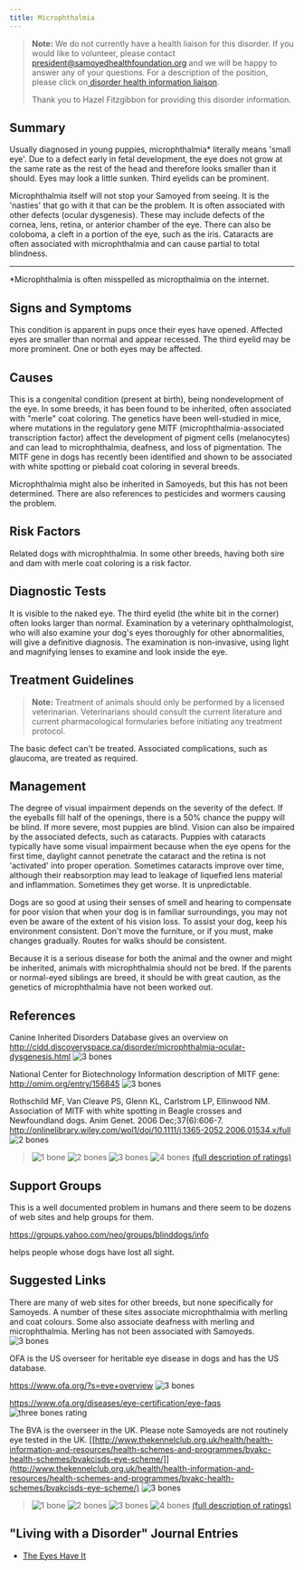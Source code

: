 ```yaml
---
title: Microphthalmia
---
```

> **Note:** We do not currently have a health liaison for this disorder. If you would like to volunteer, please contact[ president@samoyedhealthfoundation.org](mailto:president@samoyedhealthfoundation.org?subject=Questions%20about%20becoming%20a%20Health%20Information%20Liaison%20or%20Reviewer) and we will be happy to answer any of your questions.
> For a description of the position, please click on[ disorder health information liaison](/become-a-health-information-liaison).
>
> Thank you to Hazel Fitzgibbon for providing this disorder information.

## Summary

Usually diagnosed in young puppies, microphthalmia* literally means
'small eye'.  Due to a defect early in fetal development, the eye does
not grow at the same rate as the rest of the head and therefore looks
smaller than it should.  Eyes may look a little sunken.  Third eyelids
can be prominent.

Microphthalmia itself will not stop your Samoyed from seeing.  It is the
'nasties' that go with it that can be the problem.  It is often
associated with other defects (ocular dysgenesis).  These may include
defects of the cornea, lens, retina, or anterior chamber of the eye.
There can also be coloboma, a cleft in a portion of the eye, such as the
iris.  Cataracts are often associated with microphthalmia and can cause
partial to total blindness.

- - -

\*Microphthalmia is often misspelled as micropthalmia on the internet.

## Signs and Symptoms

This condition is apparent in pups once their eyes have opened. Affected
eyes are smaller than normal and appear recessed. The third eyelid may
be more prominent.  One or both eyes may be affected.

## Causes

This is a congenital condition (present at birth), being nondevelopment
of the eye.   In some breeds, it has been found to be inherited, often
associated with "merle" coat coloring.  The genetics have been
well-studied in mice, where mutations in the regulatory gene MITF
(microphthalmia-associated transcription factor) affect the development
of pigment cells (melanocytes) and can lead to microphthalmia, deafness,
and loss of pigmentation.   The MITF gene in dogs has recently been
identified and shown to be associated with white spotting or piebald
coat coloring in several breeds.

Microphthalmia might also be inherited in Samoyeds, but this has not
been determined.  There are also references to pesticides and wormers
causing the problem.

## Risk Factors

Related dogs with microphthalmia.  In some other breeds, having both
sire and dam with merle coat coloring is a risk factor.

## Diagnostic Tests

It is visible to the naked eye. The third eyelid (the white bit in the
corner) often looks larger than normal.  Examination by a veterinary
ophthalmologist, who will also examine your dog's eyes thoroughly for
other abnormalities, will give a definitive diagnosis.  The examination
is non-invasive, using light and magnifying lenses to examine and look
inside the eye.

## Treatment Guidelines

> **Note:** Treatment of animals should only be performed by a licensed
> veterinarian. Veterinarians should consult the current literature and
> current pharmacological formularies before initiating any treatment
> protocol.

The basic defect can't be treated.  Associated complications, such as
glaucoma, are treated as required.

## Management

The degree of visual impairment depends on the severity of the defect.
If the eyeballs fill half of the openings, there is a 50% chance the
puppy will be blind.  If more severe, most puppies are blind.  Vision
can also be impaired by the associated defects, such as cataracts.
Puppies with cataracts typically have some visual impairment because
when the eye opens for the first time, daylight cannot penetrate the
cataract and the retina is not 'activated' into proper operation.
Sometimes cataracts improve over time, although their reabsorption may
lead to leakage of liquefied lens material and inflammation.  Sometimes
they get worse.  It is unpredictable.

Dogs are so good at using their senses of smell and hearing to
compensate for poor vision that when your dog is in familiar
surroundings, you may not even be aware of the extent of his vision
loss.  To assist your dog, keep his environment consistent.  Don't move
the furniture, or if you must, make changes gradually.  Routes for walks
should be consistent.

Because it is a serious disease for both the animal and the owner and
might be inherited, animals with microphthalmia should not be bred. If
the parents or normal-eyed siblings are breed, it should be with great
caution, as the genetics of microphthalmia have not been worked out.

## References

Canine Inherited Disorders Database gives an overview on
<http://cidd.discoveryspace.ca/disorder/microphthalmia-ocular-dysgenesis.html>
![3 bones](/img/3-bones.gif)

National Center for Biotechnology Information description of MITF gene:
 <http://omim.org/entry/156845>  ![3 bones](/img/3-bones.gif)

Rothschild MF, Van Cleave PS, Glenn KL, Carlstrom LP, Ellinwood NM.
  Association of MITF with white spotting in Beagle crosses and
Newfoundland dogs.   Anim Genet. 2006 Dec;37(6):606-7.
<http://onlinelibrary.wiley.com/wol1/doi/10.1111/j.1365-2052.2006.01534.x/full>
![2 bones](/img/2-bones.gif)

> ![1 bone](/img/1-bone.gif)
> ![2 bones](/img/2-bones.gif)
> ![3 bones](/img/3-bones.gif)
> ![4 bones](/img/4-bones.gif)
> [(full description of ratings)](/diseases/ratings-what-do-they-mean)

## Support Groups

This is a well documented problem in humans and there seem to be dozens
of web sites and help groups for them.

<https://groups.yahoo.com/neo/groups/blinddogs/info>

 helps people whose dogs have lost all sight.

## Suggested Links

There are many of web sites for other breeds, but none specifically for
Samoyeds. A number of these sites associate microphthalmia with merling
and coat colours. Some also associate deafness with merling and
microphthalmia.   Merling has not been associated with Samoyeds.  ![3
bones](/img/3-bones.gif)

OFA is the US overseer for heritable eye disease in dogs and has the US
database.

<https://www.ofa.org/?s=eye+overview>
![3 bones](/img/3-bones.gif)

<https://www.ofa.org/diseases/eye-certification/eye-faqs>
  ![three bones
rating](/img/3-bones.gif)

The BVA is the overseer in the UK.  Please note Samoyeds are not
routinely eye tested in the UK.
[\[http://www.thekennelclub.org.uk/health/health-information-and-resources/health-schemes-and-programmes/bvakc-health-schemes/bvakcisds-eye-scheme/]](http://www.thekennelclub.org.uk/health/health-information-and-resources/health-schemes-and-programmes/bvakc-health-schemes/bvakcisds-eye-scheme/)
![3 bones](/img/3-bones.gif)

> ![1 bone](/img/1-bone.gif)
> ![2 bones](/img/2-bones.gif)
> ![3 bones](/img/3-bones.gif)
> ![4 bones](/img/4-bones.gif)
> [(full description of ratings)](/diseases/ratings-what-do-they-mean)

## "Living with a Disorder" Journal Entries

* [The Eyes Have It](/diseases/microphthalmia-the-eyes-have-it)
